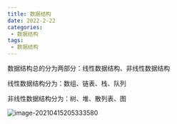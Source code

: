 ```yaml
---
title: 数据结构 
date: 2022-2-22
categories:
 - 数据结构
tags:
 - 数据结构
---
```


数据结构总的分为两部分：线性数据结构、非线性数据结构

线性数据结构分为：数组、链表、栈、队列

非线性数据结构分为：树、堆、散列表、图

![image-20210415205333580](https://coderdu.com/image/image-20210415205333580.png)
